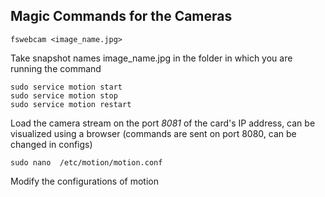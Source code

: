 ## Magic Commands for the Cameras
```
fswebcam <image_name.jpg>
```
Take snapshot names image_name.jpg in the folder in which you are running the command
```
sudo service motion start
sudo service motion stop
sudo service motion restart
```
Load the camera stream on the port *8081* of the card's IP address, can be visualized using a browser (commands are sent on port 8080, can be changed in configs)
```
sudo nano  /etc/motion/motion.conf
```
Modify the configurations of motion
